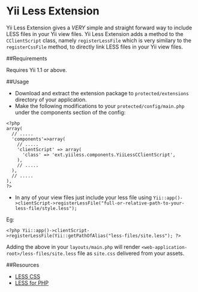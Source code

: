 Yii Less Extension
==================

Yii Less Extension gives a _VERY_ simple and straight forward way to include LESS files in your Yii view files. Yii Less Extension adds a method to the `CClientScript` class, namely `registerLessFile` which is very similary to the `registerCssFile` method, to directly link LESS files in your Yii view files.

##Requirements

Requires Yii 1.1 or above.

##Usage
* Download and extract the extension package to `protected/extensions` directory of your application.
* Make the following modifications to your `protected/config/main.php` under the components section of the config:
~~~
<?php 
array(
  // .....
  'components'=>array(
    // .....
    'clientScript' => array(
      'class' => 'ext.yiiless.components.YiiLessCClientScript',
    ),
    // .....
  ),
  // .....
),
?>
~~~

* In any of your view files just include your less file using `Yii::app()->clientScript->registerLessFile("full-or-relative-path-to-your-less-file/style.less");`

Eg: 
~~~
<?php Yii::app()->clientScript->registerLessFile(Yii::getPathOfAlias("less-files/site.less"); ?>
~~~
Adding the above in your `layouts/main.php` will render `<web-application-root>/less-files/site.less` file as `site.css` delivered from your assets.

##Resources

 * [LESS CSS](http://lesscss.org/)
 * [LESS for PHP](http://leafo.net/lessphp/)

